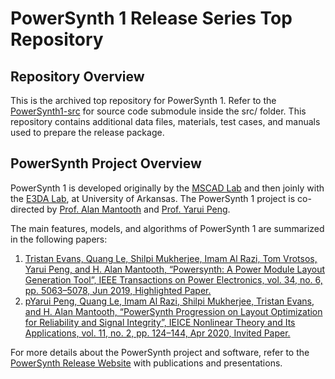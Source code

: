 # PowerSynth 1 Release Series Top Repository
## Repository Overview
This is the archived top repository for PowerSynth 1. Refer to the [PowerSynth1-src](https://github.com/e3da/PowerSynth1-src) for source code submodule inside the src/ folder. 
This repository contains additional data files, materials, test cases, and manuals used to prepare the release package. 
## PowerSynth Project Overview
PowerSynth 1 is developed originally by the [MSCAD Lab](https://mscad.uark.edu/) and then joinly with the [E3DA Lab](https://e3da.csce.uark.edu/), at University of Arkansas. The PowerSynth 1 project is co-directed by [Prof. Alan Mantooth](https://engineering.uark.edu/directory/index/uid/mantooth/name/Alan+Mantooth/) and [Prof. Yarui Peng](https://engineering.uark.edu/directory/index/uid/yrpeng/name/Yarui+Peng/). 

The main features, models, and algorithms of PowerSynth 1 are summarized in the following papers:

1. [Tristan Evans, Quang Le, Shilpi Mukherjee, Imam Al Razi, Tom Vrotsos, Yarui Peng, and H. Alan Mantooth, “Powersynth: A Power Module Layout Generation Tool”, IEEE Transactions on Power Electronics, vol. 34, no. 6, pp. 5063–5078, Jun 2019, Highlighted Paper.](https://doi.org/10.1109/TPEL.2018.2870346)
2. [pYarui Peng, Quang Le, Imam Al Razi, Shilpi Mukherjee, Tristan Evans, and H. Alan Mantooth, “PowerSynth Progression on Layout Optimization for Reliability and Signal Integrity”, IEICE Nonlinear Theory and Its Applications, vol. 11, no. 2, pp. 124–144, Apr 2020, Invited Paper.](https://doi.org/10.1587/nolta.11.124)

For more details about the PowerSynth project and software, refer to the [PowerSynth Release Website](https://e3da.csce.uark.edu/release/PowerSynth/) with publications and presentations.
